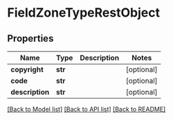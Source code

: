 # FieldZoneTypeRestObject

## Properties
Name | Type | Description | Notes
------------ | ------------- | ------------- | -------------
**copyright** | **str** |  | [optional] 
**code** | **str** |  | [optional] 
**description** | **str** |  | [optional] 

[[Back to Model list]](../README.md#documentation-for-models) [[Back to API list]](../README.md#documentation-for-api-endpoints) [[Back to README]](../README.md)

